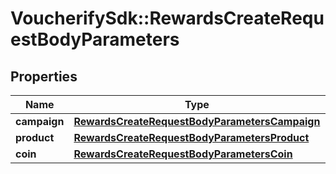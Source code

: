# VoucherifySdk::RewardsCreateRequestBodyParameters

## Properties

| Name | Type | Description | Notes |
| ---- | ---- | ----------- | ----- |
| **campaign** | [**RewardsCreateRequestBodyParametersCampaign**](RewardsCreateRequestBodyParametersCampaign.md) |  | [optional] |
| **product** | [**RewardsCreateRequestBodyParametersProduct**](RewardsCreateRequestBodyParametersProduct.md) |  | [optional] |
| **coin** | [**RewardsCreateRequestBodyParametersCoin**](RewardsCreateRequestBodyParametersCoin.md) |  | [optional] |

